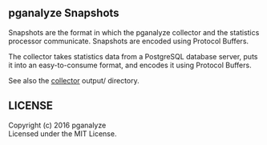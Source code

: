 ## pganalyze Snapshots

Snapshots are the format in which the pganalyze collector and the statistics processor
communicate. Snapshots are encoded using Protocol Buffers.

The collector takes statistics data from a PostgreSQL database server, puts it into an
easy-to-consume format, and encodes it using Protocol Buffers.

See also the [collector](https://github.com/pganalyze/collector) output/ directory.

## LICENSE

Copyright (c) 2016 pganalyze<br>
Licensed under the MIT License.
